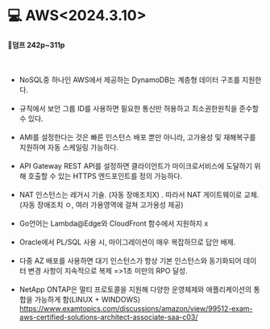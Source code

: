 <h1>💻 AWS<2024.3.10></h1>
<h4>📖덤프 242p~311p <br></h4>
<br>

  - NoSQL중 하나인 AWS에서 제공하는 DynamoDB는 계층형 데이터 구조를 지원한다.<br><br>
  - 규칙에서 보안 그룹 ID를 사용하면 필요한 통신만 허용하고 최소권한원칙을 준수할 수 있다.<br><br>
  - AMI를 설정한다는 것은 빠른 인스턴스 배포 뿐만 아니라, 고가용성 및 재해복구를 지원하며 자동 스케일링 가능하다.<br><br>
  - API Gateway REST API를 설정하면 클라이언트가 마이크로서비스에 도달하기 위해 호출할 수 있는 HTTPS 엔드포인트를 정의 가능하다.<br><br>
 - NAT 인스턴스는 레거시 기술. (자동 장애조치X) . 따라서 NAT 게이트웨이로 교체. (자동 장애조치 ㅇ, 여러 가용영역에 걸쳐 고가용성 제공)<br><br>
  - Go언어는 Lambda@Edge와 CloudFront 함수에서 지원하지 x<br><br>
  - Oracle에서 PL/SQL 사용 시, 마이그레이션이 매우 복잡하므로 답안 배제.<br><br>
 - 다중 AZ 배포를 사용하면 대기 인스턴스가 항상 기본 인스턴스와  동기화되어 데이터 변경 사항이 지속적으로 복제 =>1초 미만의 RPO 달성.<br><br>
  - NetApp ONTAP은 멀티 프로토콜을 지원해 다양한 운영체제와 애플리케이션의 통합을 가능하게 함(LINUX + WINDOWS)<br>https://www.examtopics.com/discussions/amazon/view/99512-exam-aws-certified-solutions-architect-associate-saa-c03/
